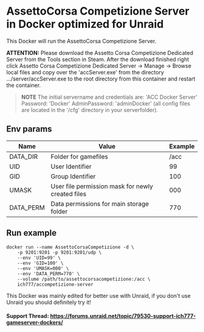 # AssettoCorsa Competizione Server in Docker optimized for Unraid
This Docker will run the AssettoCorsa Competizione Server.

**ATTENTION:** Please download the Assetto Corsa Competizione Dedicated Server from the Tools section in Steam. After the download finished right click Assetto Corsa Competizione Dedicated Server -> Manage -> Browse local files and copy over the 'accServer.exe' from the directory .../server/accServer.exe to the root directory from this container and restart the container.

>**NOTE** The initial servername and credentials are: 'ACC Docker Server' Password: 'Docker' AdminPassword: 'adminDocker' (all config files are located in the '/cfg' directory in your serverfolder).

## Env params
| Name | Value | Example |
| --- | --- | --- |
| DATA_DIR | Folder for gamefiles | /acc |
| UID | User Identifier | 99 |
| GID | Group Identifier | 100 |
| UMASK | User file permission mask for newly created files | 000 |
| DATA_PERM | Data permissions for main storage folder | 770 |

## Run example
```
docker run --name AssettoCorsaCompetizione -d \
	-p 9201:9201 -p 9201:9201/udp \
	--env 'UID=99' \
	--env 'GID=100' \
	--env 'UMASK=000' \
	--env 'DATA_PERM=770' \
	--volume /path/to/assettocorsacompetizione:/acc \
	ich777/accompetizione-server
```

This Docker was mainly edited for better use with Unraid, if you don't use Unraid you should definitely try it!

#### Support Thread: https://forums.unraid.net/topic/79530-support-ich777-gameserver-dockers/